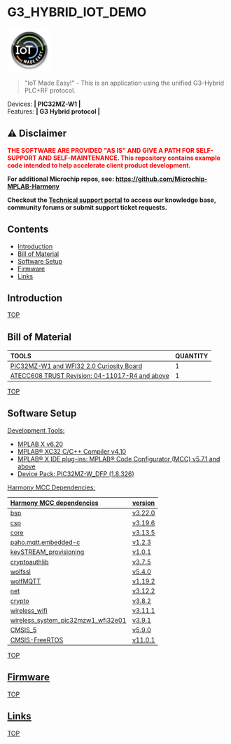 # G3_HYBRID_IOT_DEMO <!-- omit in toc -->

<img src="images/IoT-Made-Easy-Logo.png" width=100>

> "IoT Made Easy!" - This is an application using the unified G3-Hybrid PLC+RF protocol.

Devices: **| PIC32MZ-W1 |**<br>
Features: **| G3 Hybrid protocol |**


## ⚠ Disclaimer <!-- omit in toc -->

<p><span style="color:red"><b>
THE SOFTWARE ARE PROVIDED "AS IS" AND GIVE A PATH FOR SELF-SUPPORT AND SELF-MAINTENANCE. This repository contains example code intended to help accelerate client product development. </br>

For additional Microchip repos, see: <a href="https://github.com/Microchip-MPLAB-Harmony" target="_blank">https://github.com/Microchip-MPLAB-Harmony</a>

Checkout the <a href="https://microchipsupport.force.com/s/" target="_blank">Technical support portal</a> to access our knowledge base, community forums or submit support ticket requests.
</span></p></b>

## Contents 

- [Introduction](#introduction)
- [Bill of Material](#bill-of-material)
- [Software Setup](#software-setup)
- [Firmware](#firmware)
- [Links](#links)


## Introduction


[TOP](#contents)

## Bill of Material

| TOOLS | QUANTITY |
| :- | :- |
| [PIC32MZ-W1 and WFI32 2.0 Curiosity Board](https://www.microchip.com/en-us/development-tool/EV67T15A) | 1 |
| [ATECC608 TRUST Revision: 04-11017-R4 and above](https://www.microchip.com/en-us/development-tool/DT100104) | 1 |

[TOP](#contents)

## Software Setup
<u>Development Tools:<u>
  - MPLAB X v6.20
  - MPLAB® XC32 C/C++ Compiler v4.10
  - MPLAB® X IDE plug-ins: MPLAB® Code Configurator (MCC) v5.7.1 and above
  - Device Pack: PIC32MZ-W_DFP (1.8.326)
	
  <u>Harmony MCC Dependencies:<u>

| Harmony MCC dependencies | version |
| :- | :- |
| bsp | v3.22.0 |
| csp | v3.19.6 |
| core | v3.13.5 |
| paho.mqtt.embedded-c | v1.2.3 |
| keySTREAM_provisioning | v1.0.1 |
| cryptoauthlib | v3.7.5 |
| wolfssl | v5.4.0 |
| wolfMQTT | v1.19.2 |
| net | v3.12.2 |
| crypto | v3.8.2 |
| wireless_wifi | v3.11.1 |
| wireless_system_pic32mzw1_wfi32e01 | v3.9.1 |
| CMSIS_5 | v5.9.0 |
| CMSIS-FreeRTOS | v11.0.1 |

[TOP](#contents)

## Firmware
  
[TOP](#contents)

## Links

[TOP](#contents)